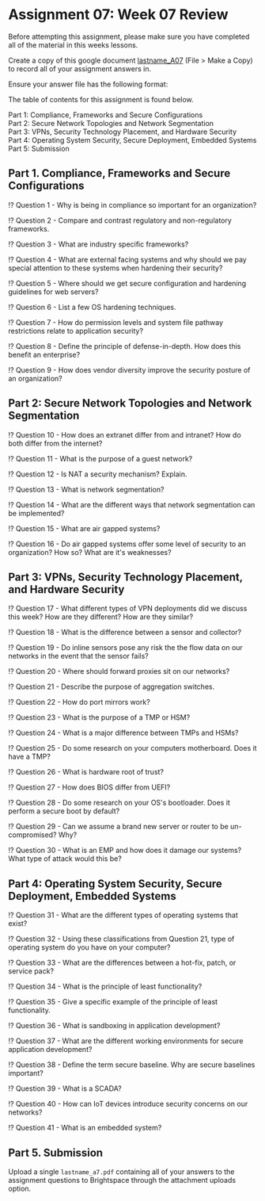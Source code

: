 # Assignment 07: Week 07 Review

Before attempting this assignment, please make sure you have completed all of the material in this weeks lessons.

Create a copy of this google document [lastname_A07](https://docs.google.com/document/d/1Yde83vPQ1IRGd28pXFZs7GhMlmBYIHz6omMC-n_mXcg/edit?usp=sharing) (File > Make a Copy) to record all of your assignment answers in.

Ensure your answer file has the following format:

The table of contents for this assignment is found below.

Part 1: Compliance, Frameworks and Secure Configurations <br>
Part 2: Secure Network Topologies and Network Segmentation <br>
Part 3: VPNs, Security Technology Placement, and Hardware Security <br>
Part 4: Operating System Security, Secure Deployment, Embedded Systems <br>
Part 5: Submission <br>

## Part 1. Compliance, Frameworks and Secure Configurations

:interrobang: Question 1 - Why is being in compliance so important for an organization? <br>

:interrobang: Question 2 - Compare and contrast regulatory and non-regulatory frameworks. <br>

:interrobang: Question 3 - What are industry specific frameworks?<br>

:interrobang: Question 4 - What are external facing systems and why should we pay special attention to these systems when hardening their security? <br>

:interrobang: Question 5 - Where should we get secure configuration and hardening guidelines for web servers? <br>

:interrobang: Question 6 - List a few OS hardening techniques. <br>

:interrobang: Question 7 - How do permission levels and system file pathway restrictions relate to application 
security? <br>

:interrobang: Question 8 - Define the principle of defense-in-depth. How does this benefit an enterprise? <br>

:interrobang: Question 9 - How does vendor diversity improve the security posture of an organization? <br>

## Part 2: Secure Network Topologies and Network Segmentation

:interrobang: Question 10 - How does an extranet differ from and intranet? How do both differ from the internet? <br>

:interrobang: Question 11 - What is the purpose of a guest network? <br>

:interrobang: Question 12 - Is NAT a security mechanism? Explain. <br>

:interrobang: Question 13 - What is network segmentation? <br>

:interrobang: Question 14 - What are the different ways that network segmentation can be implemented? <br>

:interrobang: Question 15 - What are air gapped systems? <br>

:interrobang: Question 16 - Do air gapped systems offer some level of security to an organization? How so? What are it's weaknesses? <br>

## Part 3: VPNs, Security Technology Placement, and Hardware Security 

:interrobang: Question 17 - What different types of VPN deployments did we discuss this week? How are they different? How are they similar? <br>

:interrobang: Question 18 - What is the difference between a sensor and collector? <br>

:interrobang: Question 19 - Do inline sensors pose any risk the the flow data on our networks in the event that the sensor fails? <br>

:interrobang: Question 20 - Where should forward proxies sit on our networks? <br>

:interrobang: Question 21 - Describe the purpose of aggregation switches. <br>

:interrobang: Question 22 - How do port mirrors work? <br>

:interrobang: Question 23 - What is the purpose of a TMP or HSM? <br>

:interrobang: Question 24 - What is a major difference between TMPs and HSMs? <br>

:interrobang: Question 25 - Do some research on your computers motherboard. Does it have a TMP? <br>

:interrobang: Question 26 - What is hardware root of trust? <br>

:interrobang: Question 27 - How does BIOS differ from UEFI? <br>

:interrobang: Question 28 - Do some research on your OS's bootloader. Does it perform a secure boot by default? <br>

:interrobang: Question 29 - Can we assume a brand new server or router to be un-compromised? Why? <br>

:interrobang: Question 30 - What is an EMP and how does it damage our systems? What type of attack would this be?<br>

## Part 4: Operating System Security, Secure Deployment, Embedded Systems

:interrobang: Question 31 - What are the different types of operating systems that exist? <br>

:interrobang: Question 32 - Using these classifications from Question 21, type of operating system do you have on your computer? <br>

:interrobang: Question 33 - What are the differences between a hot-fix, patch, or service pack? <br>

:interrobang: Question 34 - What is the principle of least functionality? <br>

:interrobang: Question 35 - Give a specific example of the principle of least functionality. <br>

:interrobang: Question 36 - What is sandboxing in application development? <br>

:interrobang: Question 37 - What are the different working environments for secure application development? <br>

:interrobang: Question 38 - Define the term secure baseline. Why are secure baselines important? <br>

:interrobang: Question 39 - What is a SCADA? <br>

:interrobang: Question 40 - How can IoT devices introduce security concerns on our networks? <br>

:interrobang: Question 41 - What is an embedded system? <br>

## Part 5. Submission

Upload a single `lastname_a7.pdf` containing all of your answers to the assignment questions to Brightspace through the attachment uploads option.
